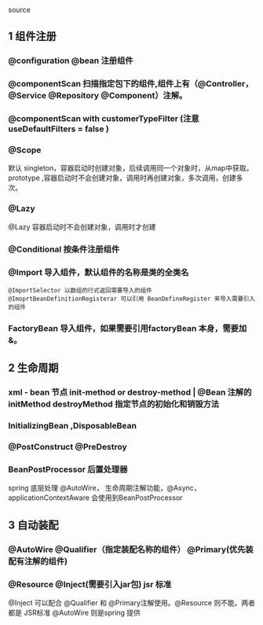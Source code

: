 source

## 1 组件注册
  ### @configuration @bean 注册组件
  ### @componentScan 扫描指定包下的组件,组件上有（@Controller， @Service @Repository @Component）注解。
  ### @componentScan with customerTypeFilter (注意 useDefaultFilters = false ) 
  ### @Scope 
  默认 singleton，容器启动时创建对象，后续调用同一个对象时，从map中获取。
       prototype ,容器启动时不会创建对象，调用时再创建对象，多次调用，创建多次。
  ### @Lazy 
   @Lazy 容器启动时不会创建对象，调用时才创建
  ### @Conditional 按条件注册组件 
  ### @Import 导入组件，默认组件的名称是类的全类名  
    @ImportSelector 以数组的行式返回需要导入的组件
    @ImoprtBeanDefinitionRegisterar 可以引用 BeanDefineRegister 来导入需要引入的组件
  ### FactoryBean 导入组件，如果需要引用factoryBean 本身，需要加 &。
  
## 2 生命周期
  ### xml - bean 节点 init-method or destroy-method | @Bean 注解的 initMethod destroyMethod 指定节点的初始化和销毁方法
  ### InitializingBean ,DisposableBean 
  ### @PostConstruct @PreDestroy 
  ### BeanPostProcessor 后置处理器
  spring 底层处理 @AutoWire， 生命周期注解功能，@Async，applicationContextAware 会使用到BeanPostProcessor
  
## 3 自动装配
  ### @AutoWire @Qualifier（指定装配名称的组件） @Primary(优先装配有注解的组件) 
  ### @Resource @Inject(需要引入jar包) jsr 标准
  
  @Inject 可以配合 @Qualifier 和 @Primary注解使用。@Resource 则不能。两者都是 JSR标准
  @AutoWire 则是spring 提供
  